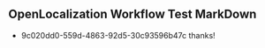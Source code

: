 ## OpenLocalization Workflow Test MarkDown
* 9c020dd0-559d-4863-92d5-30c93596b47c thanks!

<!--HONumber=Aug16_HO3-->


